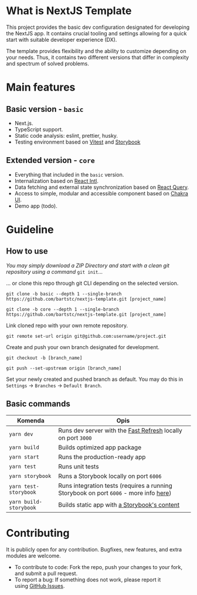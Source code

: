 # What is NextJS Template

This project provides the basic dev configuration designated for developing the NextJS app. It contains crucial tooling and settings allowing for a quick start with suitable developer experience (DX).

The template provides flexibility and the ability to customize depending on your needs. Thus, it contains two different versions that differ in complexity and spectrum of solved problems.

# Main features

## Basic version - `basic`

- Next.js.
- TypeScript support.
- Static code analysis: eslint, prettier, husky.
- Testing environment based on [Vitest](https://vitest.dev/) and [Storybook](https://storybook.js.org/)

## Extended version - `core`

- Everything that included in the `basic` version.
- Internalization based on [React Intl](https://formatjs.io/docs/getting-started/installation/).
- Data fetching and external state synchronization based on [React Query](https://tanstack.com/query/v4/).
- Access to simple, modular and accessible component based on [Chakra UI](https://chakra-ui.com/).
- Demo app (todo).

# Guideline

## How to use

_You may simply download a ZIP Directory and start with a clean git repository using a command_ `git init`...

... or clone this repo through git CLI depending on the selected version.

```
git clone -b basic --depth 1 --single-branch https://github.com/bartstc/nextjs-template.git [project_name]
```

```
git clone -b core --depth 1 --single-branch https://github.com/bartstc/nextjs-template.git [project_name]
```

Link cloned repo with your own remote repository.

```
git remote set-url origin git@github.com:username/project.git
```

Create and push your own branch designated for development.

```
git checkout -b [branch_name]
```

```
git push --set-upstream origin [branch_name]
```

Set your newly created and pushed branch as default. You may do this in `Settings` -> `Branches` -> `Default Branch`.

## Basic commands

| Komenda                | Opis                                                                                                                                                       |
| ---------------------- | ---------------------------------------------------------------------------------------------------------------------------------------------------------- |
| `yarn dev`             | Runs dev server with the [Fast Refresh](https://nextjs.org/docs/basic-features/fast-refresh) locally on port `3000`                                        |
| `yarn build`           | Builds optimized app package                                                                                                                               |
| `yarn start`           | Runs the production-ready app                                                                                                                              |
| `yarn test`            | Runs unit tests                                                                                                                                            |
| `yarn storybook`       | Runs a Storybook locally on port `6006`                                                                                                                    |
| `yarn test-storybook`  | Runs integration tests (requires a running Storybook on port `6006` - more info [here](https://storybook.js.org/blog/interaction-testing-with-storybook/)) |
| `yarn build-storybook` | Builds static app with [a Storybook's content](https://storybook.js.org/docs/react/sharing/publish-storybook)                                              |

# Contributing

It is publicly open for any contribution. Bugfixes, new features, and extra modules are welcome.

- To contribute to code: Fork the repo, push your changes to your fork, and submit a pull request.
- To report a bug: If something does not work, please report it using [GitHub Issues](https://github.com/bartstc/nextjs-template/issues).

